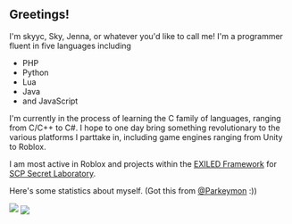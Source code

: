 Greetings!
---

I'm skyyc, Sky, Jenna, or whatever you'd like to call me! I'm a programmer fluent in five languages including

* PHP
* Python
* Lua
* Java
* and JavaScript

I'm currently in the process of learning the C family of languages, ranging from C/C++ to C#. I hope to one day bring something revolutionary to the various platforms I parttake in, including game engines ranging from Unity to Roblox.

I am most active in Roblox and projects within the [EXILED Framework](https://github.com/Exiled-Team/EXILED) for [SCP Secret Laboratory](https://store.steampowered.com/app/700330/SCP_Secret_Laboratory/).

Here's some statistics about myself. (Got this from [@Parkeymon](https://github.com/Parkeymon) :))

<img src="https://github-readme-stats.vercel.app/api?username=imskyyc&theme=radical">
<img align="center" src="https://github-readme-stats.vercel.app/api/top-langs/?username=imskyyc&theme=radical&layout=compact" />
